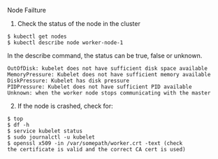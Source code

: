Node Failture

1. Check the status of the node in the cluster

```
$ kubectl get nodes
$ kubectl describe node worker-node-1
```

In the describe command, the status can be true,
false or unknown.

```
OutOfDisk: kubelet does not have sufficient disk space available
MemoryPressure: Kubelet does not have sufficient memory available
DiskPressure: Kubelet has disk pressure
PIDPressure: Kubelet does not have sufficient PID available
Unknown: when the worker node stops communicating with the master
```

2. If the node is crashed, check for:

```
$ top
$ df -h
$ service kubelet status
$ sudo journalctl -u kubelet
$ openssl x509 -in /var/somepath/worker.crt -text (check
the certificate is valid and the correct CA cert is used)
```
